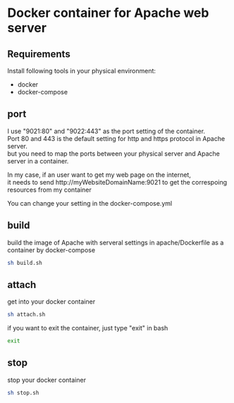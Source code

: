 # Docker container for Apache web server

## Requirements
Install following tools in your physical environment:  
- docker
- docker-compose

## port

I use "9021:80" and "9022:443" as the port setting of the container.  
Port 80 and 443 is the default setting for http and https protocol in Apache server.  
but you need to map the ports between your physical server and Apache server in a container.  
  
In my case, if an user want to get my web page on the internet,  
it needs to send http://myWebsiteDomainName:9021 to get the correspoing resources from my container  
  
You can change your setting in the docker-compose.yml

## build

build the image of Apache with serveral settings in apache/Dockerfile as a container by docker-compose

```bash
sh build.sh
```

## attach

get into your docker container

```bash
sh attach.sh
```

if you want to exit the container, just type "exit" in bash

```bash
exit
```

## stop

stop your docker container

```bash
sh stop.sh
```
